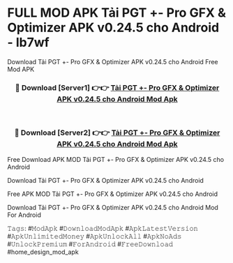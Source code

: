 # FULL MOD APK Tải PGT +- Pro GFX & Optimizer APK v0.24.5 cho Android - lb7wf
Download Tải PGT +- Pro GFX & Optimizer APK v0.24.5 cho Android Free Mod APK

<div align="center">
<h3>🔴 Download [Server1] 👉👉 <a href="https://apk-comot.site?title=Tải_PGT_+-_Pro_GFX_&_Optimizer_APK_v0.24.5_cho_Android">Tải PGT +- Pro GFX & Optimizer APK v0.24.5 cho Android Mod Apk</a></h3><br>

<h3>🔴 Download [Server2] 👉👉 <a href="https://apk-comot.site?title=Tải_PGT_+-_Pro_GFX_&_Optimizer_APK_v0.24.5_cho_Android">Tải PGT +- Pro GFX & Optimizer APK v0.24.5 cho Android Mod Apk</a></h3>
</div>


Free Download APK MOD Tải PGT +- Pro GFX & Optimizer APK v0.24.5 cho Android

Download Tải PGT +- Pro GFX & Optimizer APK v0.24.5 cho Android 

Free APK MOD Tải PGT +- Pro GFX & Optimizer APK v0.24.5 cho Android 

Download Tải PGT +- Pro GFX & Optimizer APK v0.24.5 cho Android Mod For Android

𝚃𝚊𝚐𝚜: #𝙼𝚘𝚍𝙰𝚙𝚔 #𝙳𝚘𝚠𝚗𝚕𝚘𝚊𝚍𝙼𝚘𝚍𝙰𝚙𝚔 #𝙰𝚙𝚔𝙻𝚊𝚝𝚎𝚜𝚝𝚅𝚎𝚛𝚜𝚒𝚘𝚗 #𝙰𝚙𝚔𝚄𝚗𝚕𝚒𝚖𝚒𝚝𝚎𝚍𝙼𝚘𝚗𝚎𝚢 #𝙰𝚙𝚔𝚄𝚗𝚕𝚘𝚌𝚔𝙰𝚕𝚕 #𝙰𝚙𝚔𝙽𝚘𝙰𝚍𝚜 #𝚄𝚗𝚕𝚘𝚌𝚔𝙿𝚛𝚎𝚖𝚒𝚞𝚖 #𝙵𝚘𝚛𝙰𝚗𝚍𝚛𝚘𝚒𝚍 #𝙵𝚛𝚎𝚎𝙳𝚘𝚠𝚗𝚕𝚘𝚊𝚍 #home_design_mod_apk